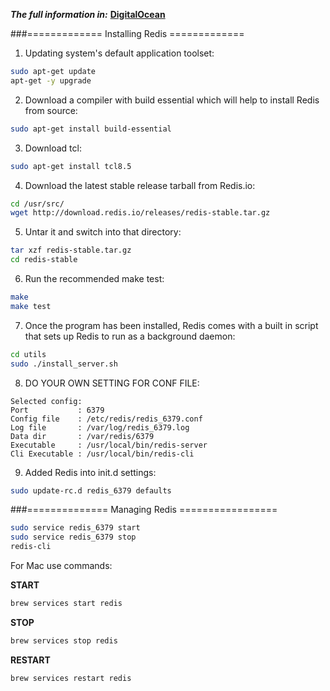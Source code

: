 ***The full information in:*** [**DigitalOcean**](https://www.digitalocean.com/community/tutorials/how-to-install-and-use-redis)

###============= Installing Redis =============

1) Updating system's default application toolset: 
```bash
sudo apt-get update
apt-get -y upgrade
```
2) Download a compiler with build essential which will help to install Redis from source:
```bash
sudo apt-get install build-essential
```
3) Download tcl:
```bash
sudo apt-get install tcl8.5
```
4) Download the latest stable release tarball from Redis.io:
```bash
cd /usr/src/
wget http://download.redis.io/releases/redis-stable.tar.gz
```
5) Untar it and switch into that directory:
```bash
tar xzf redis-stable.tar.gz
cd redis-stable
```
6) Run the recommended make test: 
```bash
make
make test
```
7) Once the program has been installed, Redis comes with a built in
   script that sets up Redis to run as a background daemon: 
```bash
cd utils
sudo ./install_server.sh
```
8) DO YOUR OWN SETTING FOR CONF FILE:
```
Selected config:
Port           : 6379
Config file    : /etc/redis/redis_6379.conf
Log file       : /var/log/redis_6379.log
Data dir       : /var/redis/6379
Executable     : /usr/local/bin/redis-server
Cli Executable : /usr/local/bin/redis-cli
```
9) Added Redis into init.d settings:
```bash
sudo update-rc.d redis_6379 defaults
```
###============== Managing Redis =================
```bash
sudo service redis_6379 start
sudo service redis_6379 stop
redis-cli
```
For Mac use commands:

**START** 
```bash
brew services start redis
```

**STOP**
```bash
brew services stop redis
```

**RESTART**
```bash
brew services restart redis
```